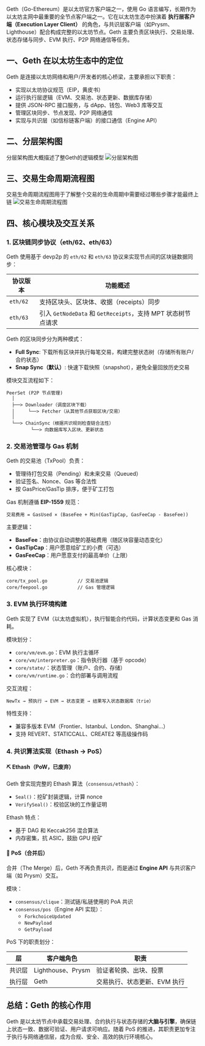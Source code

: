 Geth（Go-Ethereum）是以太坊官方客户端之一，使用 Go 语言编写，长期作为以太坊主网中最重要的全节点客户端之一。它在以太坊生态中扮演着 **执行层客户端（Execution Layer Client）** 的角色，与共识层客户端（如Prysm、Lighthouse）配合构成完整的以太坊节点。Geth 主要负责区块执行、交易处理、状态存储与同步、EVM 执行、P2P 网络通信等任务。

## 一、Geth 在以太坊生态中的定位

Geth 是连接以太坊网络和用户/开发者的核心桥梁，主要承担以下职责：

- 实现以太坊协议规范（EIP，黄皮书）
- 运行执行层逻辑（EVM、交易池、状态更新、数据库存储）
- 提供 JSON-RPC 接口服务，与 dApp、钱包、Web3 库等交互
- 管理区块同步、节点发现、P2P 网络通信
- 实现与共识层（如信标链客户端）的接口通信（Engine API）

## 二、分层架构图
分层架构图大概描述了整Geth的逻辑模型
![分层架构图](Go-Ethereum（Geth）分层架构图.png)

## 三、交易生命周期流程图
交易生命周期流程图用于了解整个交易的生命周期中需要经过哪些步骤才能最终上链
![交易生命周期流程图](交易生命周期流程图.png)

## 四、核心模块及交互关系

### 1. 区块链同步协议（eth/62、eth/63）

Geth 使用基于 devp2p 的 `eth/62` 和 `eth/63` 协议来实现节点间的区块链数据同步：

| 协议版本 | 功能概述                                                     |
| -------- | ------------------------------------------------------------ |
| `eth/62` | 支持区块头、区块体、收据（receipts）同步                     |
| `eth/63` | 引入 `GetNodeData` 和 `GetReceipts`，支持 MPT 状态树节点请求 |

Geth 的区块同步分为两种模式：

- **Full Sync**: 下载所有区块并执行每笔交易，构建完整状态树（存储所有账户/合约状态）
- **Snap Sync（默认）**: 快速下载快照（snapshot），避免全量回放历史交易

模块交互流程如下：

```
PeerSet (P2P 节点管理)
  │
  ├──> Downloader（调度区块下载）
  │     └──> Fetcher（从其他节点获取区块/交易）
  │
  └──> ChainSync（根据共识规则检查链合法性）
         └──> 向数据库写入区块、更新状态
```

### 2. 交易池管理与 Gas 机制

Geth 的交易池（TxPool）负责：

- 管理待打包交易（Pending）和未来交易（Queued）
- 验证签名、Nonce、Gas 等合法性
- 按 GasPrice/GasTip 排序，便于矿工打包

Gas 机制遵循 **EIP-1559** 规范：

```
交易费用 = GasUsed × (BaseFee + Min(GasTipCap, GasFeeCap - BaseFee))
```

主要逻辑：

- **BaseFee**：由协议自动调整的基础费用（随区块容量动态变化）
- **GasTipCap**：用户愿意给矿工的小费（可选）
- **GasFeeCap**：用户愿意支付的最高单价（上限）

核心模块：

```
core/tx_pool.go           // 交易池逻辑
core/feepool.go           // Gas 管理逻辑
```

### 3. EVM 执行环境构建

Geth 实现了 EVM（以太坊虚拟机），执行智能合约代码，计算状态变更和 Gas 消耗。

模块划分：

- `core/vm/evm.go`：EVM 执行主循环
- `core/vm/interpreter.go`：指令执行器（基于 opcode）
- `core/state/`：状态管理（账户、合约、存储）
- `core/vm/runtime.go`：合约部署与调用流程

交互流程：

```
NewTx → 预执行 → EVM → 状态变更 → 结果写入状态数据库（trie）
```

特性支持：

- 兼容多版本 EVM（Frontier、Istanbul、London、Shanghai…）
- 支持 REVERT、STATICCALL、CREATE2 等高级操作码

### 4. 共识算法实现（Ethash → PoS）

#### ⛏ Ethash（PoW，已废弃）

Geth 曾实现完整的 Ethash 算法（`consensus/ethash`）：

- `Seal()`：挖矿封装逻辑，计算 nonce
- `VerifySeal()`：校验区块的工作量证明

Ethash 特点：

- 基于 DAG 和 Keccak256 混合算法
- 内存密集，抗 ASIC，鼓励 GPU 挖矿

#### 🌱 PoS（合并后）

合并（The Merge）后，Geth 不再负责共识，而是通过 **Engine API** 与共识客户端（如 Prysm）交互。

模块：

- `consensus/clique`：测试链/私链使用的 PoA 共识
- `consensus/pos`（Engine API 实现）：
    - `ForkchoiceUpdated`
    - `NewPayload`
    - `GetPayload`

PoS 下的职责划分：

| 层     | 客户端角色        | 职责                         |
| ------ | ----------------- | ---------------------------- |
| 共识层 | Lighthouse、Prysm | 验证者轮换、出块、投票       |
| 执行层 | Geth              | 交易执行、状态更新、EVM 执行 |


## 总结：Geth 的核心作用
Geth 是以太坊节点中承载交易处理、合约执行与状态存储的**大脑与引擎**，确保链上状态一致、数据可验证、用户请求可响应。随着 PoS 的推进，其职责更加专注于执行与网络通信层，成为合规、安全、高效的执行环境核心。
